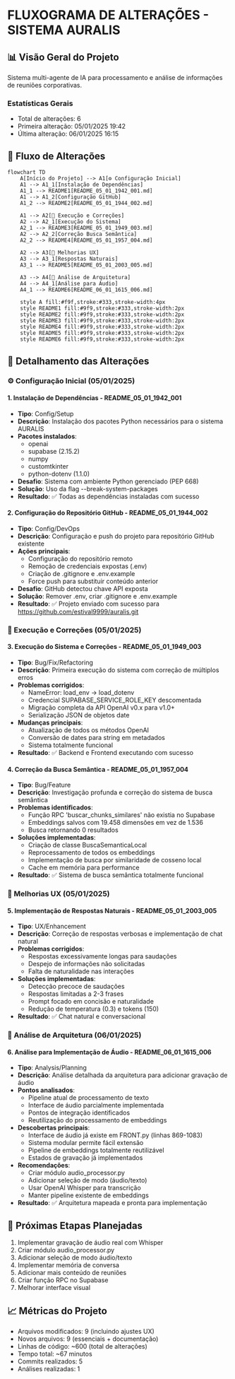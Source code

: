 # FLUXOGRAMA DE ALTERAÇÕES - SISTEMA AURALIS

## 📊 Visão Geral do Projeto
Sistema multi-agente de IA para processamento e análise de informações de reuniões corporativas.

### Estatísticas Gerais
- Total de alterações: 6
- Primeira alteração: 05/01/2025 19:42
- Última alteração: 06/01/2025 16:15

## 🔄 Fluxo de Alterações

```mermaid
flowchart TD
    A[Início do Projeto] --> A1[⚙️ Configuração Inicial]
    A1 --> A1_1[Instalação de Dependências]
    A1_1 --> README1[README_05_01_1942_001.md]
    A1 --> A1_2[Configuração GitHub]
    A1_2 --> README2[README_05_01_1944_002.md]
    
    A1 --> A2[🚀 Execução e Correções]
    A2 --> A2_1[Execução do Sistema]
    A2_1 --> README3[README_05_01_1949_003.md]
    A2 --> A2_2[Correção Busca Semântica]
    A2_2 --> README4[README_05_01_1957_004.md]
    
    A2 --> A3[💬 Melhorias UX]
    A3 --> A3_1[Respostas Naturais]
    A3_1 --> README5[README_05_01_2003_005.md]
    
    A3 --> A4[🎤 Análise de Arquitetura]
    A4 --> A4_1[Análise para Áudio]
    A4_1 --> README6[README_06_01_1615_006.md]
    
    style A fill:#f9f,stroke:#333,stroke-width:4px
    style README1 fill:#9f9,stroke:#333,stroke-width:2px
    style README2 fill:#9f9,stroke:#333,stroke-width:2px
    style README3 fill:#9f9,stroke:#333,stroke-width:2px
    style README4 fill:#9f9,stroke:#333,stroke-width:2px
    style README5 fill:#9f9,stroke:#333,stroke-width:2px
    style README6 fill:#9f9,stroke:#333,stroke-width:2px
```

## 📝 Detalhamento das Alterações

### ⚙️ Configuração Inicial (05/01/2025)

#### 1. Instalação de Dependências - README_05_01_1942_001
- **Tipo**: Config/Setup
- **Descrição**: Instalação dos pacotes Python necessários para o sistema AURALIS
- **Pacotes instalados**: 
  - openai
  - supabase (2.15.2)
  - numpy
  - customtkinter
  - python-dotenv (1.1.0)
- **Desafio**: Sistema com ambiente Python gerenciado (PEP 668)
- **Solução**: Uso da flag --break-system-packages
- **Resultado**: ✅ Todas as dependências instaladas com sucesso

#### 2. Configuração do Repositório GitHub - README_05_01_1944_002
- **Tipo**: Config/DevOps
- **Descrição**: Configuração e push do projeto para repositório GitHub existente
- **Ações principais**:
  - Configuração do repositório remoto
  - Remoção de credenciais expostas (.env)
  - Criação de .gitignore e .env.example
  - Force push para substituir conteúdo anterior
- **Desafio**: GitHub detectou chave API exposta
- **Solução**: Remover .env, criar .gitignore e .env.example
- **Resultado**: ✅ Projeto enviado com sucesso para https://github.com/estival9999/auralis.git

### 🚀 Execução e Correções (05/01/2025)

#### 3. Execução do Sistema e Correções - README_05_01_1949_003
- **Tipo**: Bug/Fix/Refactoring
- **Descrição**: Primeira execução do sistema com correção de múltiplos erros
- **Problemas corrigidos**:
  - NameError: load_env → load_dotenv
  - Credencial SUPABASE_SERVICE_ROLE_KEY descomentada
  - Migração completa da API OpenAI v0.x para v1.0+
  - Serialização JSON de objetos date
- **Mudanças principais**:
  - Atualização de todos os métodos OpenAI
  - Conversão de dates para string em metadados
  - Sistema totalmente funcional
- **Resultado**: ✅ Backend e Frontend executando com sucesso

#### 4. Correção da Busca Semântica - README_05_01_1957_004
- **Tipo**: Bug/Feature
- **Descrição**: Investigação profunda e correção do sistema de busca semântica
- **Problemas identificados**:
  - Função RPC 'buscar_chunks_similares' não existia no Supabase
  - Embeddings salvos com 19.458 dimensões em vez de 1.536
  - Busca retornando 0 resultados
- **Soluções implementadas**:
  - Criação de classe BuscaSemanticaLocal
  - Reprocessamento de todos os embeddings
  - Implementação de busca por similaridade de cosseno local
  - Cache em memória para performance
- **Resultado**: ✅ Sistema de busca semântica totalmente funcional

### 💬 Melhorias UX (05/01/2025)

#### 5. Implementação de Respostas Naturais - README_05_01_2003_005
- **Tipo**: UX/Enhancement
- **Descrição**: Correção de respostas verbosas e implementação de chat natural
- **Problemas corrigidos**:
  - Respostas excessivamente longas para saudações
  - Despejo de informações não solicitadas
  - Falta de naturalidade nas interações
- **Soluções implementadas**:
  - Detecção precoce de saudações
  - Respostas limitadas a 2-3 frases
  - Prompt focado em concisão e naturalidade
  - Redução de temperatura (0.3) e tokens (150)
- **Resultado**: ✅ Chat natural e conversacional

### 🎤 Análise de Arquitetura (06/01/2025)

#### 6. Análise para Implementação de Áudio - README_06_01_1615_006
- **Tipo**: Analysis/Planning
- **Descrição**: Análise detalhada da arquitetura para adicionar gravação de áudio
- **Pontos analisados**:
  - Pipeline atual de processamento de texto
  - Interface de áudio parcialmente implementada
  - Pontos de integração identificados
  - Reutilização do processamento de embeddings
- **Descobertas principais**:
  - Interface de áudio já existe em FRONT.py (linhas 869-1083)
  - Sistema modular permite fácil extensão
  - Pipeline de embeddings totalmente reutilizável
  - Estados de gravação já implementados
- **Recomendações**:
  - Criar módulo audio_processor.py
  - Adicionar seleção de modo (áudio/texto)
  - Usar OpenAI Whisper para transcrição
  - Manter pipeline existente de embeddings
- **Resultado**: ✅ Arquitetura mapeada e pronta para implementação

## 🎯 Próximas Etapas Planejadas
1. Implementar gravação de áudio real com Whisper
2. Criar módulo audio_processor.py
3. Adicionar seleção de modo áudio/texto
4. Implementar memória de conversa
5. Adicionar mais conteúdo de reuniões
6. Criar função RPC no Supabase
7. Melhorar interface visual

## 📈 Métricas do Projeto
- Arquivos modificados: 9 (incluindo ajustes UX)
- Novos arquivos: 9 (essenciais + documentação)
- Linhas de código: ~600 (total de alterações)
- Tempo total: ~67 minutos
- Commits realizados: 5
- Análises realizadas: 1